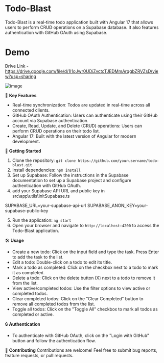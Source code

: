# Todo-Blast
Todo-Blast is a real-time todo application built with Angular 17 that allows users to perform CRUD operations on a Supabase database. It also features authentication with GitHub OAuth using Supabase.

# Demo
Drive Link - https://drive.google.com/file/d/1I1oJwr0UDiZvctcTJEDMmArqgbZRVZsD/view?usp=sharing

![image](https://github.com/viraj-ramdin-dev/todo-blast/assets/71839277/e6d8c8f9-4699-451a-8bfd-9f9ef868f153)


🌟 **Key Features**
- Real-time synchronization: Todos are updated in real-time across all connected clients.
- GitHub OAuth Authentication: Users can authenticate using their GitHub account via Supabase authentication.
- Create, Read, Update, and Delete (CRUD) operations: Users can perform CRUD operations on their todo list.
- Angular 17: Built with the latest version of Angular for modern development.

🚀 **Getting Started**
1. Clone the repository: `git clone https://github.com/yourusername/todo-blast.git`
2. Install dependencies: `npm install`
3. Set up Supabase: Follow the instructions in the Supabase documentation to set up a Supabase project and configure authentication with GitHub OAuth.
4. add your Supabase API URL and public key in src\app\utils\initSupabase.ts

SUPABASE_URL=your-supabase-api-url
SUPABASE_ANON_KEY=your-supabase-public-key

5. Run the application: `ng start`
6. Open your browser and navigate to `http://localhost:4200` to access the Todo-Blast application.

🛠️ **Usage**
- Create a new todo: Click on the input field and type the task. Press Enter to add the task to the list.
- Edit a todo: Double-click on a todo to edit its title.
- Mark a todo as completed: Click on the checkbox next to a todo to mark it as completed.
- Delete a todo: Click on the delete button (X) next to a todo to remove it from the list.
- View active/completed todos: Use the filter options to view active or completed todos.
- Clear completed todos: Click on the "Clear Completed" button to remove all completed todos from the list.
- Toggle all todos: Click on the "Toggle All" checkbox to mark all todos as completed or active.

🔒 **Authentication**
- To authenticate with GitHub OAuth, click on the "Login with GitHub" button and follow the authentication flow.

📝 **Contributing**
Contributions are welcome! Feel free to submit bug reports, feature requests, or pull requests.

